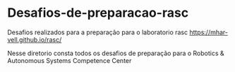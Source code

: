 # Desafios-de-preparacao-rasc

Desafios realizados para a preparação para o laboratorio rasc
 https://mhar-vell.github.io/rasc/

Nesse diretorio consta todos os desafios de preparação para o Robotics & Autonomous Systems Competence Center
